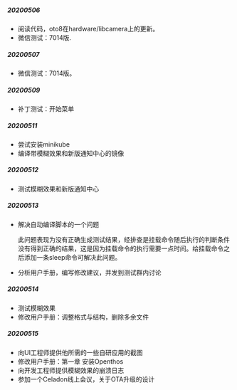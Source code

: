 ##### 20200506

- 阅读代码，oto8在hardware/libcamera上的更新。
- 微信测试：7014版.

##### 20200507

- 微信测试：7014版。

##### 20200509

- 补丁测试：开始菜单

##### 20200511

- 尝试安装minikube
- 编译带模糊效果和新版通知中心的镜像

##### 20200512

- 测试模糊效果和新版通知中心

##### 20200513

- 解决自动编译脚本的一个问题

  此问题表现为没有正确生成测试结果，经排查是挂载命令随后执行的判断条件没有得到正确的结果，这是因为挂载命令的执行需要一点时间。给挂载命令之后添加一条sleep命令可解决此问题。

- 分析用户手册，编写修改建议，并发到测试群内讨论

##### 20200514

- 测试模糊效果
- 修改用户手册：调整格式与结构，删除多余文件

##### 20200515

- 向UI工程师提供他所需的一些自研应用的截图
- 修改用户手册：第一章 安装Openthos
- 向开发工程师提供模糊效果的崩溃日志
- 参加一个Celadon线上会议，关于OTA升级的设计